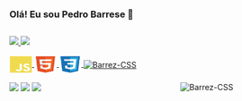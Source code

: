 ### Olá! Eu sou Pedro Barrese 🤘

 ##
 

<div>
<a href="https://github.com/Barrez1">
<img reight="180em" src="https://github-readme-stats.vercel.app/api?username=Barrez1&show_icons=true&theme=tokyonight">
<img reight="180em" src="https://github-readme-stats.vercel.app/api/top-langs/?username=barrez1&layout=donut)](https://github.com/anuraghazra/github-readme-stats">
</div>


<div style="display: inline_block"><br>
  <img align="center" alt="Barrez-Js" height="30" width="40" src="https://raw.githubusercontent.com/devicons/devicon/master/icons/javascript/javascript-plain.svg">
  <img align="center" alt="Barrez-HTML" height="30" width="40" src="https://raw.githubusercontent.com/devicons/devicon/master/icons/html5/html5-original.svg">
  <img align="center" alt="Barrez-CSS" height="30" width="40" src="https://raw.githubusercontent.com/devicons/devicon/master/icons/css3/css3-original.svg">
  <img align="center" alt="Barrez-CSS" height="30" width="40" src="https://cdn.jsdelivr.net/gh/devicons/devicon/icons/java/java-original.svg"/>
 
          
</div>

<br>

 
 
 
 
 
<div> 
  <a href="https://www.instagram.com/barresepedro/" target="_blank"><img src="https://img.shields.io/badge/-Instagram-%23E4405F?style=for-the-badge&logo=instagram&logoColor=white" target="_blank"></a> 
  <a href = "mailto:barresepedro18@gmail.com"><img src="https://img.shields.io/badge/-Gmail-%23333?style=for-the-badge&logo=gmail&logoColor=white" target="_blank"></a>
  <a href="https://www.linkedin.com/in/pedro-barrese/" target="_blank"><img src="https://img.shields.io/badge/-LinkedIn-%230077B5?style=for-the-badge&logo=linkedin&logoColor=white" target="_blank"></a> 
 <img align="right" alt="Barrez-CSS" height="200" width="200" src="https://media.tenor.com/SrFMrgnoTfQAAAAM/christian-bale.gif">
  
</div>

#




